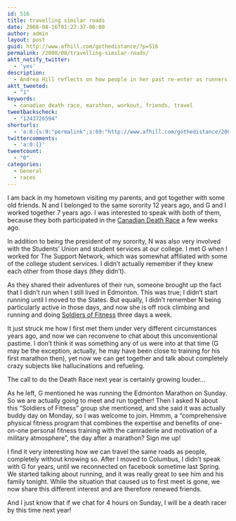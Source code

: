 ```yaml
---
id: 516
title: travelling similar roads
date: 2008-08-16T01:27:37-06:00
author: admin
layout: post
guid: http://www.afhill.com/gothedistance/?p=516
permalink: /2008/08/travelling-similar-roads/
aktt_notify_twitter:
  - 'yes'
description:
  - Andrea Hill reflects on how people in her past re-enter as runners!
aktt_tweeted:
  - "1"
keywords:
  - canadian death race, marathon, workout, friends, travel
tweetbackscheck:
  - "1243726594"
shorturls:
  - 'a:8:{s:9:"permalink";s:69:"http://www.afhill.com/gothedistance/2008/08/travelling-similar-roads/";s:7:"tinyurl";s:25:"http://tinyurl.com/56suop";s:4:"isgd";s:17:"http://is.gd/hf98";s:5:"bitly";s:18:"http://bit.ly/uPIX";s:5:"snipr";s:22:"http://snipr.com/aqqxq";s:5:"snurl";s:22:"http://snurl.com/aqqxq";s:7:"snipurl";s:24:"http://snipurl.com/aqqxq";s:4:"trim";s:17:"http://tr.im/cqpj";}'
twittercomments:
  - 'a:0:{}'
tweetcount:
  - "0"
categories:
  - General
  - races
---
```

I am back in my hometown visiting my parents, and got together with some old friends. N and I belonged to the same sorority 12 years ago, and G and I worked together 7 years ago. I was interested to speak with both of them, because they both participated in the [Canadian Death Race](http://canadiandeathrace.com/) a few weeks ago. 

In addition to being the president of my sorority, N was also very involved with the Students&#8217; Union and student services at our college. I met G when I worked for The Support Network, which was somewhat affiliated with some of the college student services. I didn&#8217;t actually remember if they knew each other from those days (they didn&#8217;t). 

As they shared their adventures of their run, someone brought up the fact that I didn&#8217;t run when I still lived in Edmonton. This was true; I didn&#8217;t start running until I moved to the States. But equally, I didn&#8217;t remember N being particularly active in those days, and now she is off rock climbing and running and doing [Soldiers of Fitness](http://www.soldiersoffitness.com/home.php?location_id=8) three days a week. 

It just struck me how I first met them under very different circumstances years ago, and now we can reconvene to chat about this unconventional pastime. I don&#8217;t think it was something any of us were into at that time (G may be the exception, actually, he may have been close to training for his first marathon then), yet now we can get together and talk about completely crazy subjects like hallucinations and refueling. 

The call to do the Death Race next year is certainly growing louder&#8230;

As he left, G mentioned he was running the Edmonton Marathon on Sunday. So we are actually going to meet and run together! Then I asked N about this &#8220;Soldiers of Fitness&#8221; group she mentioned, and she said it was actually buddy day on Monday, so I was welcome to join. Hmmm, a &#8220;comprehensive physical fitness program that combines the expertise and benefits of one-on-one personal fitness training with the camraderie and motivation of a military atmosphere&#8221;, the day after a marathon? Sign me up!

I find it very interesting how we can travel the same roads as people, completely without knowing so. After I moved to Columbus, I didn&#8217;t speak with G for years, until we reconnected on facebook sometime last Spring. We started talking about running, and it was really great to see him and his family tonight. While the situation that caused us to first meet is gone, we now share this different interest and are therefore renewed friends. 

And I just know that if we chat for 4 hours on Sunday, I will be a death racer by this time next year!